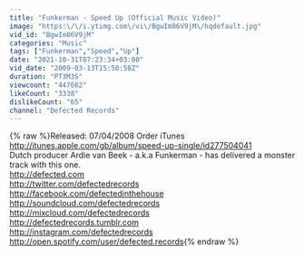 ```yaml
---
title: "Funkerman - Speed Up (Official Music Video)"
image: "https:\/\/i.ytimg.com\/vi\/BgwIm86V9jM\/hqdefault.jpg"
vid_id: "BgwIm86V9jM"
categories: "Music"
tags: ["Funkerman","Speed","Up"]
date: "2021-10-31T07:23:34+03:00"
vid_date: "2009-03-13T15:50:58Z"
duration: "PT3M3S"
viewcount: "447682"
likeCount: "3338"
dislikeCount: "65"
channel: "Defected Records"
---
```

{% raw %}Released: 07/04/2008 Order iTunes <a rel="nofollow" target="blank" href="http://itunes.apple.com/gb/album/speed-up-single/id277504041">http://itunes.apple.com/gb/album/speed-up-single/id277504041</a> <br />Dutch producer Ardie van Beek - a.k.a Funkerman - has delivered a monster track with this one.<br /><a rel="nofollow" target="blank" href="http://defected.com">http://defected.com</a> <br /><a rel="nofollow" target="blank" href="http://twitter.com/defectedrecords">http://twitter.com/defectedrecords</a><br /><a rel="nofollow" target="blank" href="http://facebook.com/defectedinthehouse">http://facebook.com/defectedinthehouse</a> <br /><a rel="nofollow" target="blank" href="http://soundcloud.com/defectedrecords">http://soundcloud.com/defectedrecords</a><br /><a rel="nofollow" target="blank" href="http://mixcloud.com/defectedrecords">http://mixcloud.com/defectedrecords</a><br /><a rel="nofollow" target="blank" href="http://defectedrecords.tumblr.com">http://defectedrecords.tumblr.com</a><br /><a rel="nofollow" target="blank" href="http://instagram.com/defectedrecords">http://instagram.com/defectedrecords</a><br /><a rel="nofollow" target="blank" href="http://open.spotify.com/user/defected.records">http://open.spotify.com/user/defected.records</a>{% endraw %}
